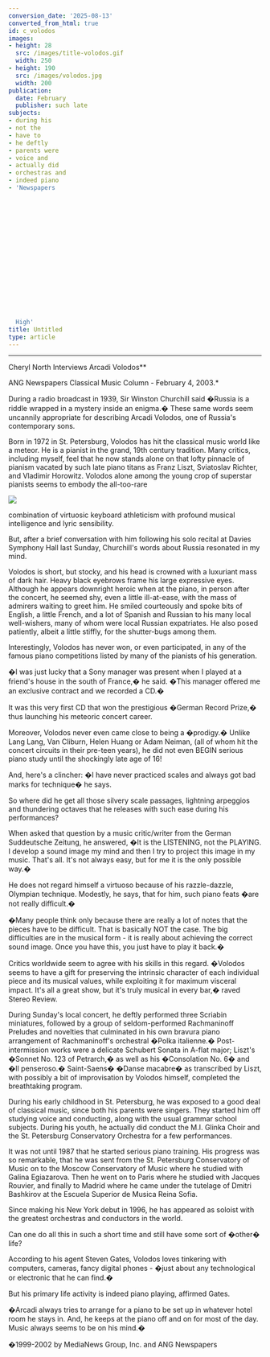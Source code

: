 ```yaml
---
conversion_date: '2025-08-13'
converted_from_html: true
id: c_volodos
images:
- height: 28
  src: /images/title-volodos.gif
  width: 250
- height: 190
  src: /images/volodos.jpg
  width: 200
publication:
  date: February
  publisher: such late
subjects:
- during his
- not the
- have to
- he deftly
- parents were
- voice and
- actually did
- orchestras and
- indeed piano
- 'Newspapers


















  High'
title: Untitled
type: article
---
```


***

Cheryl North Interviews Arcadi Volodos**

ANG Newspapers Classical Music Column - February 4, 2003.*

During a radio broadcast in 1939, Sir Winston Churchill said �Russia is a riddle wrapped in a mystery inside an enigma.� These same words seem uncannily appropriate for describing Arcadi Volodos, one of Russia's contemporary sons.

Born in 1972 in St. Petersburg, Volodos has hit the classical music world like a meteor. He is a pianist in the grand, 19th century tradition. Many critics, including myself, feel that he now stands alone on that lofty pinnacle of pianism vacated by such late piano titans as Franz Liszt, Sviatoslav Richter, and Vladimir Horowitz. Volodos alone among the young crop of superstar pianists seems to embody the all-too-rare

![](/images/volodos.jpg)

combination of virtuosic keyboard athleticism with profound musical intelligence and lyric sensibility.

But, after a brief conversation with him following his solo recital at Davies Symphony Hall last Sunday, Churchill's words about Russia resonated in my mind.

Volodos is short, but stocky, and his head is crowned with a luxuriant mass of dark hair. Heavy black eyebrows frame his large expressive eyes. Although he appears downright heroic when at the piano, in person after the concert, he seemed shy, even a little ill-at-ease, with the mass of admirers waiting to greet him. He smiled courteously and spoke bits of English, a little French, and a lot of Spanish and Russian to his many local well-wishers, many of whom were local Russian expatriates. He also posed patiently, albeit a little stiffly, for the shutter-bugs among them.

Interestingly, Volodos has never won, or even participated, in any of the famous piano competitions listed by many of the pianists of his generation.

�I was just lucky that a Sony manager was present when I played at a friend's house in the south of France,� he said. �This manager offered me an exclusive contract and we recorded a CD.�

It was this very first CD that won the prestigious �German Record Prize,� thus launching his meteoric concert career.

Moreover, Volodos never even came close to being a �prodigy.� Unlike Lang Lang, Van Cliburn, Helen Huang or Adam Neiman, (all of whom hit the concert circuits in their pre-teen years), he did not even BEGIN serious piano study until the shockingly late age of 16!

And, here's a clincher: �I have never practiced scales and always got bad marks for technique� he says.

So where did he get all those silvery scale passages, lightning arpeggios and thundering octaves that he releases with such ease during his performances?

When asked that question by a music critic/writer from the German Suddeutsche Zeitung, he answered, �It is the LISTENING, not the PLAYING. I develop a sound image my mind and then I try to project this image in my music. That's all. It's not always easy, but for me it is the only possible way.�

He does not regard himself a virtuoso because of his razzle-dazzle, Olympian technique. Modestly, he says, that for him, such piano feats �are not really difficult.�

�Many people think only because there are really a lot of notes that the pieces have to be difficult. That is basically NOT the case. The big difficulties are in the musical form - it is really about achieving the correct sound image. Once you have this, you just have to play it back.�

Critics worldwide seem to agree with his skills in this regard. �Volodos seems to have a gift for preserving the intrinsic character of each individual piece and its musical values, while exploiting it for maximum visceral impact. It's all a great show, but it's truly musical in every bar,� raved Stereo Review.

During Sunday's local concert, he deftly performed three Scriabin miniatures, followed by a group of seldom-performed Rachmaninoff Preludes and novelties that culminated in his own bravura piano arrangement of Rachmaninoff's orchestral �Polka italienne.� Post-intermission works were a delicate Schubert Sonata in A-flat major; Liszt's �Sonnet No. 123 of Petrarch,� as well as his �Consolation No. 6� and �Il penseroso.� Saint-Saens� �Danse macabre� as transcribed by Liszt, with possibly a bit of improvisation by Volodos himself, completed the breathtaking program.

During his early childhood in St. Petersburg, he was exposed to a good deal of classical music, since both his parents were singers. They started him off studying voice and conducting, along with the usual grammar school subjects. During his youth, he actually did conduct the M.I. Glinka Choir and the St. Petersburg Conservatory Orchestra for a few performances.

It was not until 1987 that he started serious piano training. His progress was so remarkable, that he was sent from the St. Petersburg Conservatory of Music on to the Moscow Conservatory of Music where he studied with Galina Egiazarova. Then he went on to Paris where he studied with Jacques Rouvier, and finally to Madrid where he came under the tutelage of Dmitri Bashkirov at the Escuela Superior de Musica Reina Sofia.

Since making his New York debut in 1996, he has appeared as soloist with the greatest orchestras and conductors in the world.

Can one do all this in such a short time and still have some sort of �other� life?

According to his agent Steven Gates, Volodos loves tinkering with computers, cameras, fancy digital phones - �just about any technological or electronic that he can find.�

But his primary life activity is indeed piano playing, affirmed Gates.

�Arcadi always tries to arrange for a piano to be set up in whatever hotel room he stays in. And, he keeps at the piano off and on for most of the day. Music always seems to be on his mind.�

�1999-2002 by MediaNews Group, Inc. and ANG Newspapers

